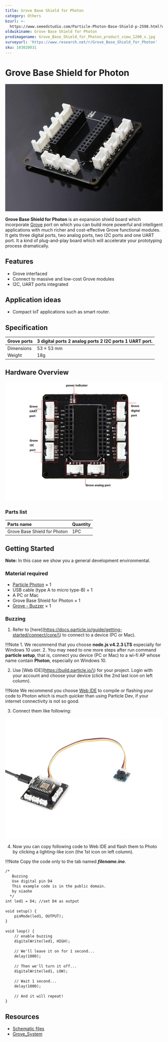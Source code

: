 ```yaml
---
title: Grove Base Shield for Photon
category: Others
bzurl: >-
  https://www.seeedstudio.com/Particle-Photon-Base-Shield-p-2598.html?cPath=98_106_57
oldwikiname: Grove Base Shield for Photon
prodimagename: Grove_Base_Shield_for_Photon_product_view_1200_s.jpg
surveyurl: 'https://www.research.net/r/Grove_Base_Shield_for_Photon'
sku: 103020031
---
```


# Grove Base Shield for Photon

![](https://github.com/SeeedDocument/Grove_Base_Shield_for_Photon/raw/master/img/Grove_Base_Shield_for_Photon_product_view_1200_s.jpg)

**Grove Base Shield for Photon** is an expansion shield board which incorporate [Grove](/Grove_System) port on which you can build more powerful and intelligent applications with much richer and cost-effective Grove functional modules. It gets three digital ports, two analog ports, two I2C ports and one UART port. It a kind of plug-and-play board which will accelerate your prototyping process dramatically.

## Features

* Grove interfaced
* Connect to massive and low-cost Grove modules
* I2C, UART ports integrated

## Application ideas

* Compact IoT applications such as smart router.

## Specification

|  Grove ports |  3 digital ports 2 analog ports 2 I2C ports 1 UART port. |
| :--- | :--- |
|  Dimensions |  53 × 53 mm |
|  Weight |  18g |

## Hardware Overview

![](https://github.com/SeeedDocument/Grove_Base_Shield_for_Photon/raw/master/img/Grove_Base_Shield_for_Photon_component_diagram_annotated_1200_s.jpg)

### **Parts list**

| Parts name |  Quantity |
| :--- | :--- |
|  Grove Base Shield for Photon |  1PC |

## Getting Started

**Note:** In this case we show you a general development environmental.

### Material required

* [Particle Photon](http://www.seeedstudio.com/depot/Particle-Photon-p-2527.html) × 1
* USB cable \(type A to micro type-B\) × 1
* A PC or Mac
* Grove Base Shield for Photon × 1
* [Grove - Buzzer](http://www.seeedstudio.com/depot/Grove-Buzzer-p-768.html?cPath=38) × 1

### Buzzing

 1. Refer to \[here\]\(https://docs.particle.io/guide/getting-started/connect/core/\) to connect to a device \(PC or Mac\).

!!!Note 1. We recommend that you choose **node.js v4.2.3 LTS** especially for Windows 10 user. 2. You may need to one more steps after run command **particle setup**, that is, connect you device \(PC or Mac\) to a wi-fi AP whose name contain **Photon**, especially on Windows 10.

 2. Use \[Web IDE\]\(https://build.particle.io/\) for your project. Login with your account and choose your device \(click the 2nd last icon on left column\).

!!!Note We recommend you choose [Web IDE](https://build.particle.io/) to compile or flashing your code to Photon which is much quicker than using Particle Dev, if your internet connectivity is not so good.

 3. Connect them like following:

![](https://github.com/SeeedDocument/Grove_Base_Shield_for_Photon/raw/master/img/Grove_Base_Shield_for_Photon_demo_conneciton_1200_S.jpg)

 4. Now you can copy following code to Web IDE and flash them to Photo by clicking a lighting-like icon \(the 1st icon on left column\).

!!!Note Copy the code only to the tab named _**filename.ino**_.

```text
/*
   Buzzing
   Use digital pin D4
   This example code is in the public domain.
   by xiaohe
  */
int led1 = D4; //set D4 as output

void setup() {
    pinMode(led1, OUTPUT);
}

void loop() {
    // enable buzzing
    digitalWrite(led1, HIGH);

    // We'll leave it on for 1 second...
    delay(1000);

    // Then we'll turn it off...
    digitalWrite(led1, LOW);

    // Wait 1 second...
    delay(1000);

    // And it will repeat!
}
```

## Resources

* [Schematic files](https://github.com/SeeedDocument/Grove_Base_Shield_for_Photon/raw/master/res/Schematic_files_for_Grove_Base_Shield_for_Photon.zip)
* [Grove\_System](/Grove_System)

